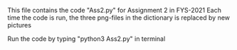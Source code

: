 This file contains the code "Ass2.py" for Assignment 2 in FYS-2021
Each time the code is run, the three png-files in the dictionary is replaced by new pictures

Run the code by typing "python3 Ass2.py" in terminal